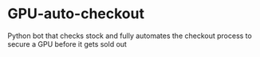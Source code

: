 # GPU-auto-checkout
Python bot that checks stock and fully automates the checkout process to secure a GPU before it gets sold out
